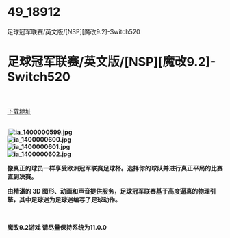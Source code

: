 # 49_18912
足球冠军联赛/英文版/[NSP][魔改9.2]-Switch520
# 足球冠军联赛/英文版/[NSP][魔改9.2]-Switch520
 <br/></br>
[下载地址](https://www.switch520.cc/article/18912 "下载地址")
<br/></br>

<p><strong>&nbsp;<img title="ia_1400000599.jpg" src="https://www.switch520.cc/muke_img/2021_06_21_8a97c24b46aad.jpg" alt="ia_1400000599.jpg"></strong><br>
<strong><img title="ia_1400000600.jpg" src="https://www.switch520.cc/muke_img/2021_06_21_ee296931429e5.jpg" alt="ia_1400000600.jpg"></strong><br>
<strong><img title="ia_1400000601.jpg" src="https://www.switch520.cc/muke_img/2021_06_21_4bf27c61d2ea3.jpg" alt="ia_1400000601.jpg"></strong><br>
<strong><img title="ia_1400000602.jpg" src="https://www.switch520.cc/muke_img/2021_06_21_b6929b0f1aa55.jpg" alt="ia_1400000602.jpg"></strong></p>
<p><strong>像真正的球员一样享受欧洲冠军联赛足球杯。选择你的球队并进行真正平局的比赛直到决赛。</strong></p>
<p><strong>由精湛的 3D 图形、动画和声音提供服务，足球冠军联赛基于高度逼真的物理引擎，其中足球迷为足球迷编写了足球动作。</strong></p>
<p>&nbsp;</p>
<p><strong>魔改9.2游戏 请尽量保持系统为11.0.0</strong></p>
